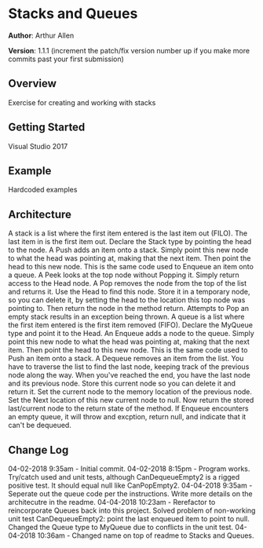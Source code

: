 # Stacks and Queues

**Author**: Arthur Allen

**Version**: 1.1.1 (increment the patch/fix version number up if you make more commits past your first submission)

## Overview
<!-- Provide a high level overview of what this application is and why you are building it, beyond the fact that it's an assignment for a Code Fellows 401 class. (i.e. What's your problem domain?) -->
Exercise for creating and working with stacks

## Getting Started
<!-- What are the steps that a user must take in order to build this app on their own machine and get it running? -->
Visual Studio 2017

## Example
<!-- Show them what looks like and how to use the application.  -->
Hardcoded examples

## Architecture
<!-- Provide a detailed description of the application design. What technologies (languages, libraries, etc) you're using, and any other relevant design information. -->
A stack is a list where the first item entered is the last  item out (FILO).  The last item in is the first item out.  Declare the Stack type by pointing the head to the node.  A Push adds an item onto a stack.  Simply point this new node to what the head was pointing at, making that the next item.  Then point the head to this new node.  This is the same code used to Enqueue an item onto a queue.  A Peek looks at the top node without Popping it.  Simply return access to the Head node.  A Pop removes the node from the top of the list and returns it.  Use the Head to find this node.  Store it in a temporary node, so you can delete it, by setting the head to the location this top node was pointing to.  Then return the node in the method return.  Attempts to Pop an empty stack results in an exception being thrown.
A queue is a list where the first item entered is the first item removed (FIFO). Declare the MyQueue type and point it to the Head.  An Enqueue adds a node to the queue.  Simply point this new node to what the head was pointing at, making that the next item.  Then point the head to this new node.  This is the same code used to Push an item onto a stack.  A Dequeue removes an item from the list.  You have to traverse the list to find the last node, keeping track of the previous node along the way.  When you've reached the end, you have the last node and its previous node.  Store this current node so you can delete it and return it.  Set the current node to the memory location of the previous node.  Set the Next location of this new current node to null.  Now return the stored last/current node to the return state of the method.  If Enqueue encounters an empty queue, it will throw and excption, return null, and indicate that it can't be dequeued.


## Change Log
<!-- Use this are to document the iterative changes made to your application as each feature is successfully implemented. Use time stamps. Here's an example:

01-01-2001 4:59pm - Added functionality to add and delete some things. -->
04-02-2018 9:35am - Initial commit.
04-02-2018 8:15pm - Program works.  Try/catch used and unit tests, although CanDequeueEmpty2 is a rigged positive test.  It should equal null like CanPopEmpty2.
04-04-2018 9:35am - Seperate out the queue code per the instructions.  Write more details on the architecutre in the readme.
04-04-2018 10:23am - Rerefactor to reincorporate Queues back into this project.  Solved problem of non-working unit test CanDequeueEmpty2: point the last enqueued item to point to null.  Changed the Queue type to MyQueue due to conflicts in the unit test.
04-04-2018 10:36am - Changed name on top of readme to Stacks and Queues.